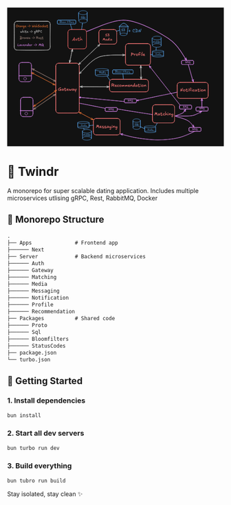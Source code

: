
![Flow Chart](flowChart.png)

# 🧠 Twindr

A monorepo for super scalable dating application.
Includes multiple microservices utlising gRPC, Rest, RabbitMQ, Docker


## 📁 Monorepo Structure

```
.
├── Apps              # Frontend app
├────── Next
├── Server            # Backend microservices
├────── Auth
├────── Gateway
├────── Matching
├────── Media
├────── Messaging
├────── Notification
├────── Profile
├────── Recommendation
├── Packages          # Shared code
├────── Proto
├────── Sql
├────── Bloomfilters
├────── StatusCodes
├── package.json
└── turbo.json
```

## 🚀 Getting Started

### 1. Install dependencies

```bash
bun install
```

### 2. Start all dev servers

```bash
bun turbo run dev
```

### 3. Build everything

```bash
bun tubro run build
```

Stay isolated, stay clean ✨

